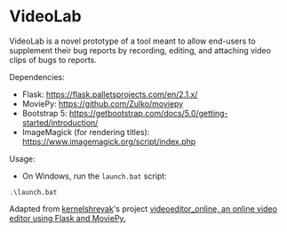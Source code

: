 # VideoLab

VideoLab is a novel prototype of a tool meant to allow end-users to supplement their bug reports by recording, editing, and attaching video clips of bugs to reports. 

Dependencies:

- Flask: https://flask.palletsprojects.com/en/2.1.x/
- MoviePy: https://github.com/Zulko/moviepy
- Bootstrap 5: https://getbootstrap.com/docs/5.0/getting-started/introduction/
- ImageMagick (for rendering titles): https://www.imagemagick.org/script/index.php

Usage:

- On Windows, run the `launch.bat` script:

`.\launch.bat`

Adapted from [kernelshreyak](https://github.com/kernelshreyak)'s project [videoeditor_online, an online video editor using Flask and MoviePy.](https://github.com/kernelshreyak/videoeditor_online)
